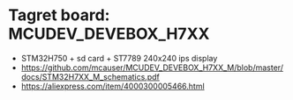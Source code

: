 # Tagret board: MCUDEV_DEVEBOX_H7XX
 - STM32H750 + sd card + ST7789 240x240 ips display
 - https://github.com/mcauser/MCUDEV_DEVEBOX_H7XX_M/blob/master/docs/STM32H7XX_M_schematics.pdf
 - https://aliexpress.com/item/4000300005466.html